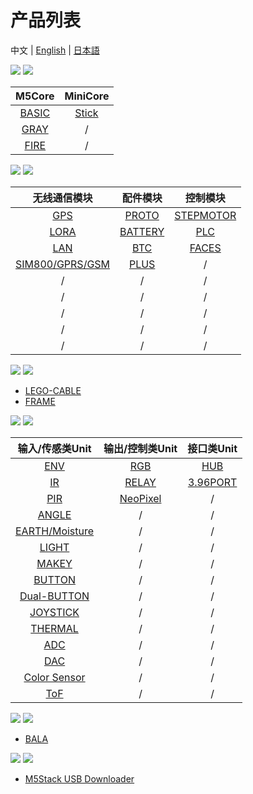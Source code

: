 # 产品列表

中文 | [English](en/product_documents.md) | [日本語](ja/product_documents_ja.md)

<img src='assets/img/product_pics/1.jpg'> <img src='assets/img/product_pics/cores.png'>

| M5Core        | MiniCore      |
| :----------:  |:------------: |
| [BASIC](zh_CN/product_documents/m5stack-core/m5core_basic)         | [Stick](zh_CN/product_documents/m5stack-core/minicore_stick)         |
| [GRAY](zh_CN/product_documents/m5stack-core/m5core_gray)          | /            |
| [FIRE](zh_CN/product_documents/m5stack-core/m5core_fire)          | /            |



<img src='assets/img/product_pics/2.jpg'> <img src='assets/img/product_pics/module.png'>

| 无线通信模块      | 配件模块  | 控制模块   |
| :------------------:  |:------------------:| :--------------------:|
| [GPS](zh_CN/product_documents/modules/module_gps) | [PROTO](zh_CN/product_documents/modules/module_proto) | [STEPMOTOR](zh_CN/product_documents/modules/module_stepmotor)|
| [LORA](zh_CN/product_documents/modules/module_lora)                  | [BATTERY](zh_CN/product_documents/modules/module_battery)            | [PLC](zh_CN/product_documents/modules/module_plc)                     |
| [LAN](zh_CN/product_documents/modules/module_lan)                   | [BTC](zh_CN/product_documents/modules/module_btc)                | [FACES](zh_CN/product_documents/modules/module_face)                     |
| [SIM800/GPRS/GSM](zh_CN/product_documents/modules/module_sim800)       | [PLUS](zh_CN/product_documents/modules/module_plus)                  | /                     |
| /                     | /                  | /                     |
| /                     | /                  | /                     |
| /                     | /                  | /                     |
| /                     | /                  | /                     |
| /                     | /                  | /                     |


<img src='assets/img/product_pics/5.jpg'> <img src='assets/img/product_pics/accessory.png'>

- [LEGO-CABLE](zh_CN/product_documents/cables/accessory_lego_cable)
- [FRAME](zh_CN/product_documents/accessory_frame)



<img src='assets/img/product_pics/3.jpg'> <img src='assets/img/product_pics/unit.png'>

| 输入/传感类Unit   | 输出/控制类Unit  | 接口类Unit   |
| :-------------------: |:------------------------: | :----------------:|
| [ENV](product_documents/units/unit_env)                   | [RGB](product_documents/units/unit_rgb)                       | [HUB](product_documents/units/unit_hub)               |
| [IR](product_documents/units/unit_ir)                    | [RELAY](product_documents/units/unit_relay)                         | [3.96PORT](product_documents/units/unit_396port)          |
| [PIR](product_documents/units/unit_pir)                   | [NeoPixel](product_documents/units/unit_neopixel)                         | /                 |
| [ANGLE](product_documents/units/unit_angle)                   | /                         | /                 |
| [EARTH/Moisture](product_documents/units/unit_moisture)        | /                         | /                 |
| [LIGHT](product_documents/units/unit_light)                 | /                         | /                 |
| [MAKEY](product_documents/units/unit_makey)                   | /                         | /                 |
| [BUTTON](product_documents/units/unit_button)                   | /                         | /                 |
| [Dual-BUTTON](product_documents/units/unit_dual_button)                   | /                         | /                 |
| [JOYSTICK](product_documents/units/unit_joystick)                   | /                         | /                 |
| [THERMAL](product_documents/units/unit_thermal)                   | /                         | /                 |
| [ADC](product_documents/units/unit_ADC)                   | /                         | /                 |
| [DAC](product_documents/units/unit_DAC)                   | /                         | /                 |
| [Color Sensor](product_documents/units/unit_color_sensor)                   | /                         | /                 |
| [ToF](product_documents/units/unit_tof)                   | /                         | /                 |





<img src='assets/img/product_pics/4.jpg'> <img src='assets/img/product_pics/application.png'>

- [BALA](product_documents/applications/application_bala)


<img src='assets/img/product_pics/6.jpg'> <img src='assets/img/product_pics/tool.png'>

- [M5Stack USB Downloader](product_documents/tools/tool_usb_downloader)
